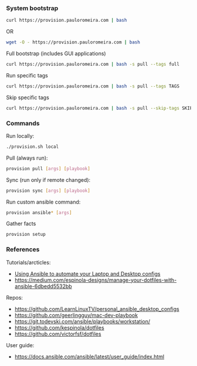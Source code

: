 ### System bootstrap
```sh
curl https://provision.pauloromeira.com | bash
```
OR
```sh
wget -O - https://provision.pauloromeira.com | bash
```

Full bootstrap (includes GUI applications)
```sh
curl https://provision.pauloromeira.com | bash -s pull --tags full
```

Run specific tags
```sh
curl https://provision.pauloromeira.com | bash -s pull --tags TAGS
```

Skip specific tags
```sh
curl https://provision.pauloromeira.com | bash -s pull --skip-tags SKIP_TAGS
```

### Commands
Run locally:
```sh
./provision.sh local
```

Pull (always run):
```sh
provision pull [args] [playbook]
```

Sync (run only if remote changed):
```sh
provision sync [args] [playbook]
```

Run custom ansible command:
```sh
provision ansible* [args]
```

Gather facts
```sh
provision setup
```

### References
Tutorials/arcticles:
  - [Using Ansible to automate your Laptop and Desktop configs](https://www.youtube.com/watch?v=gIDywsGBqf4)
  - https://medium.com/espinola-designs/manage-your-dotfiles-with-ansible-6dbedd5532bb

Repos:
  - https://github.com/LearnLinuxTV/personal_ansible_desktop_configs
  - https://github.com/geerlingguy/mac-dev-playbook
  - https://git.todevski.com/ansible/playbooks/workstation/
  - https://github.com/kespinola/dotfiles
  - https://github.com/victorfsf/dotfiles

User guide:
  - https://docs.ansible.com/ansible/latest/user_guide/index.html
